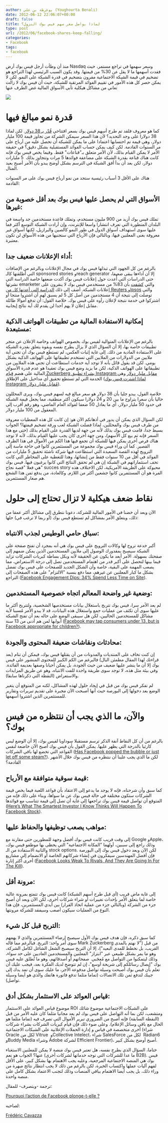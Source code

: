 ```yaml
---
author: يوغرطة بن علي (Youghourta Benali)
date: 2012-06-12 22:06:07+00:00
draft: false
title: لماذا يواصل سعر سهم فيس بوك النزول؟
type: post
url: /2012/06/facebook-shares-keep-falling/
categories:
- Facebook
tags:
- facebook
---
```


منذ أن وطأت أرجل فيس بوك أرض Nasdaq وسعر سهمها في تراجع مستمر، حيث فقدت أسهمها ما لا يقل عن 30% من قيمتها. وقد يكون السبب الرئيسي لهذا التراجع هو تضخيم في قيمة الشبكة الاجتماعية مقرون بتضخيم في قدرة الشبكة على النمو. لكن لا يمكن حصر كل هذه الأمور في تقييم الفوائد المرتقبة للشبكة، حيث أن فيس بوك لا زالت تعاني من مشاكل هيكلية تأبى الأسواق المالية غض الطرف عنها




[![](http://socialmedia4arab.com/wp-content/uploads/2012/06/facebook-nasdaq.jpg)
](http://socialmedia4arab.com/wp-content/uploads/2012/06/facebook-nasdaq.jpg)





# قدرة نمو مبالغ فيها




كما هو معروف فلقد تم طرح أسهم فيس بوك بسعر افتتاحي [قُدّر بـ 38 دولار](http://www.it-scoop.com/2012/05/facebook-ipo-tech-bubble/). لكن لماذا 38 دولارا على وجد التحديد؟ لأن هذا السعر سيمكن الشركة من تجاوز قيمة 100 مليار دولار، وهي قيمة تم احتسابها اعتمادا على ما يمكن للشبكة أن تحصل عليه من أرباح على مر السنوات القادمة. لكن كيف يمكن حساب الفوائد المستقبلية بشكل دقيق؟ في حقيقة الأمر لا يمكن القيام بذلك، لأن الأمر متعلق بـ"قناعات" فقط. وفيما يخص فيس بوك فإنه كانت هناك قناعة بقدرة الشبكة على مضاعفة فوائدها 5 مرات وتتجاوز بذلك  5 مليارات دولار، لكن بعد أن بدأ أفق الشبكة في الترسم بشكل أوضح يبدو بأن الأمر أصبح بعيد المنال.




هناك على الأقل 3 أسباب رئيسية ستحد من نمو أرباح فيس بوك على مر السنوات القادمة:




<!-- more -->





## الأسواق التي لم يحصل عليها فيس بوك بعد أقل خصوبة من غيرها:




تملك فيس بوك أزيد من 900 مليون مستخدم، وتملك قاعدة مستخدمين جد واسعة في البلدان المتطورة التي تعرف انتشارا واسعا للإنترنت، وإن أرادت الشبكة التوسع أكثر فما عليها سوى استهداف أسواق الدول في طور النمو كالصين والبرازيل، لكنها أسواق غير معروفة بغنى المعلنين فيها، وبالتالي فإن الأرباح التي ستجنيها من هذه الأسواق لن تكون معتبرة.





## أداء الإعلانات ضعيف جدا:




بالرغم من كل الجهود التي تبذلها فيس بوك في مجال الإعلانات وبالرغم من الإضافات التي أطلقتها كالـ sponsored stories وreach generator إلا أن أداءها يبقى ضعيفا، حتى الدراسات التي أٌعدت حول إعلانات فيس بوك أكدت ضعفها خاصة الدراسة التي نشرتها emarketer والتي [كشفت](http://www.emarketer.com/Article.aspx?id=1009065&R=1009065) بأن 83% من مستخدمي فيس بوك لا ينقرون على إعلانات الشبكة. أضف إلى ذلك [الدراسة التي أعدتها كل من Reuters وIpsos](http://www.reuters.com/article/2012/06/05/net-us-facebook-survey-idUSBRE85400C20120605) والتي توصلت إلى نتيجة أن 4 مستخدمين من أصل كل 5 لم يسبق لهم أن اشتروا منتجا أو اشتركوا في خدمة نتيجة لإعلان رأوه على فيس بوك. خلاصة القول: أن تدفع أموالا طائلة مقابل إعلان لا يهم أحدا لن يقدم لك أية نتائج إيجابية.





## إمكانية الاستفادة المالية من تطبيقات الهواتف الذكية مستبعدة:




بالرغم من الإعلانات المتوالية لفيس بوك بخصوص الهواتف وخاصة الإعلان عن متجر تطبيقات خاصة بها، إلا أن السؤال الذي لا يزال يطرح نفسه وبقوة يتعلق بقدرة الشبكة على الاستفادة المادية من ذلك. إلى غاية إثبات العكس، لم تستطع فيس بوك أن تجني أية ملايين من الدولارات من الملايين التي تستخدم تطبيقاتها على الهواتف الذكية بشكل يومي. لكن قد يقول قائل بأنه لا توجد أية خدمات استطاعت أن تجني هذه الملايين من تطبيقاتها على الهواتف الذكية، لكن ما يزيد وضع فيس بوك تعقيدا هو عدم قدرة الأسواق المالية على هضم [قيام Zuckerberg بشراء تطبيق Instagram مقابل مليار دولار](http://www.it-scoop.com/2012/04/facebook-instagram/) وهي الخدمة التي لم تستطع تحقيق أي مداخيل على الإطلاق ([لماذا اشترت فيس بوك Instagram مُقابل مليار دولار](http://socialmedia4arab.com/2012/04/facebook-instagram/)).




خلاصة القول، يبدو جليا بأن 38 دولار هو سعر مبالغ فيه لسهم فيس بوك، ويرى المحللون حاليا بأن سعرا يتراوح ما بين 20 و 24 دولارا سيكون أكثر منطقية، مما يجعل قيمة الشبكة في حدود 50 مليار دولار، أي ما يعادل 50 ضعفا لفوائد العام الماضي، وهو رقم أقرب إلى المعقول من 100 مليار دولار.




لكن السؤال الذي يمكن أن يدور في أذهانكم الآن هو: إن كانت كل هذه المعطيات معروفة من طرف فيس بوك والمحللين، لماذا فضلت الشبكة لعب ورقة تضخيم قيمتها؟ الجواب بسيط جدا، قامت فيس بوك بذلك لأنه من جهة لديها القدرة على القيام بذلك (حتى مع هذا السعر فإنه تم بيع كل الأسهم)، ومن جهة أخرى كان يجب عليها القيام بذلك، لأنه لا توجد هناك فرص أخرى يمكن فيها للشبكة أن تجمع فيها هذا الكم من الأموال في هذا الظرف القصير. كما أن وراء فيس بوك مجموعة من المستثمرين كانوا في حاجة ماسة إلى الترويج لهذه القصة السعيدة التي استطاعت فيها شركة ناشئة تحقيق 5 مليارات من الفوائد في أقل من 10 سنوات فقط من إنشائها، وهذا للتغطية على المخاطر التي كانت تحف استثماراتهم في الشبكة إن هي لم تحقق النتائج التي كانوا يرغبون فيها. فيس بوك هي فعلا "قصة نجاح" succes story محبوكة على الطريقة الأمريكية، لكن الاختلاف هذه المرة هو أن المستثمرين كانوا جشعين أكثر من اللازم. وكالعادة، من يدفع ثمن هذا الشجع هم صغار المستثمرين.





# نقاط ضعف هيكلية لا تزال تحتاج إلى حلول




الآن وبعد أن خضنا في الأمور المالية للشركة، دعونا نتطرق إلى مشاكل أكثر عمقا من ذلك، ويتعلق الأمر بمشاكل لم تستطع فيس بوك (أو ربما لا ترغب في) حلها:





## سباق حامي الوطيس لجذب الانتباه:




أكبر خدعة تروج لها وكالات الترويج على فيس بوك هي أنه بمجرد أن تفتح صفحة على الشبكة سيصبح بمقدورك الوصول إلى ملايين المستخدمين الذين يمكن ضمهم إلى صفحتك بسهولة. الأمر أبعد ما يكون عن الحقيقة لأنه وبكل بساطة كبريات الشركات تزايد فيما بينها لتحصل على أكبر قدر من اهتمام المستخدمين تصل إلى درجة الاستعراض، مما يصعب المهمة على البقية، خاصة وأن الشكل الجديد للصفحات على فيس بوك تفضل بشكل ما كبار المعلنين عن غيرهم، مما دفع بنسبة "الالتزام" على هذه الصفحات إلى التراجع ([Facebook Engagement Dips: 34% Spend Less Time on Site](http://mashable.com/2012/06/05/facebook-engagement/http:/mashable.com/2012/06/05/facebook-engagement/)).





## وضعية غير واضحة المعالم اتجاه خصوصية المستخدمين:




لم يعد الأمر سرا، فيس بوك تتربح باستغلال بيانات مستخدميها الشخصية، ولتتربح أكثر ما عليها سوى أن تكثف من عمليات جمع واستغلال هذه البيانات، قد لا يبدو الأمر مُسببا لأية مشاكل للمستخدمين الحاليين، لكن هل سيبقى الوضع على حاله بعد أن تفتح الشبكة أبوابها لمن هم أدنى من 13 سنة ([Facebook may tap consumers under 13, but is Facebook appropriate for children?](http://www.scpr.org/programs/patt-morrison/2012/06/04/26804/minors-using-facebook/)).





## محادثات ونقاشات ضعيفة المحتوى والجودة:




إن كنت تخاف على المنتديات والمدونات من أن يقتلها فيس بوك، فيمكن أن تنام (بعد قراءتك لهذا المقال مطمئن البال) فالبرغم من الكم الكبير للمحتوى المنشور على فيس بوك إلا أن ما ينشر عليها ضعيف من حيث الجودة، بل يمكن أحيانا وصفها بعديمة الفائدة. وفي بيئة مثل هذه، لا توجد سوى طريقة واحدة للفت الانتباه، وهو عن طريق المزايدات والاستعراض (النقطة التي ذكرناها سابقا).




لم تفكر فيس بوك من قبل في إيجاد حلول لهذه المشاكل، لكنه من المتوقع أن يتغير الوضع بعد دخولها إلى البورصة حيث أنها أصبحت الآن مجبرة على تقديم تبريرات وتقارير للمستثمرين الذين اشتروا أسهمها.





# والآن، ما الذي يجب أن ننتظره من فيس بوك؟




بالرغم من أن كل النقاط آنفة الذكر ترسم مستقبلا سوداويا لفيس بوك، إلا أن الوضع ليس كارثيا بالدرجة التي يظهر عليها. يمكن القول بأن فيس بوك أصبح الآن خاضعة لنفس القواعد التي تخضع لها باقي الشركات ([Has Facebook popped the bubble or just let off some steam?](http://gigaom.com/2012/06/05/has-facebook-popped-the-bubble-or-just-let-off-some-steam/)). لكن ما الذي يجب علينا أن ننتظره من فيس بوك خلال الأشهر القادمة؟





## قيمة سوقية متوافقة مع الأرباح:




كما سبق وأن شرحناه، فإنه لا يوجد ما يدعو إلى الاعتقاد بأن قواعد اللعبة فيما يخص قيمة الشركات ستكون مختلفة في حالة فيس بوك عن ما سواها، وبناء على ذلك فإنه من المتوقع أن تواصل قيمة فيس بوك تراجعها إلى غاية أن تصل إلى قيمة تتناسب مع فوائدها ([Here’s What The Smartest Investor I Know Thinks Will Happen To Facebook Stock](http://www.businessinsider.com/facebook-stock-outlook-2012-6)).





## مواهب يصعب توظيفها والحفاظ عليها:




إلى وقت قريب كانت فيس بوك أفضل وجهة للمطورين حتى مقارنة مع Google وApple، وذلك راجع إلى سببين، أولهما "المكانة الاجتماعية" التي يحظى بها موظفو فيس بوك، والثانية الاستفادة من الـ stock options. لكن الآن وبعد دخول فيس بوك إلى البورصة فإن أفضل المهندسين سيفكرون في إنشاء شركاتهم الخاصة أو الانضمام إلى مشاريع أخرى أكثر إثارة ([Facebook Looks Weak To Rivals, And They Are Going In For The Kill](http://www.businessinsider.com/blood-in-the-water-now-is-the-time-to-raid-facebook-for-talent-say-rival-exec-2012-6)).





## مرونة أقل:




إلى غاية ماض قريب (أي قبل طرح أسهم الشبكة) كانت فيس بوك تتمتع بمرونة عالية خاصة لما يتعلق الأمر بإحداث تغييرات أو شراء شركات أخرى، لكن الآن وبعد أن أصبح جزء من الشركة (وبالتالي جزء من عملية اتخاذ القرار) بين أيدي المستثمرين، فإن هذا النوع من العمليات سيكون أصعب وسيفقد للشركة مرونتها.





## التربح قبل كل شيء:




كما سبق ذكره، فإن هدف فيس بوك الأول سيصبح إرضاء المستثمرين والذي لا يهمهم سوى أمر واحد: التربح. فبالرغم مما قاله Mark Zuckerberg من قبل ("لا نهتم بالمدى القريب، بل نخطط للمدى البعيد")، إلا أن التربح سيصبح الشغل الشاغل لكامل الشركة، وهو ما يمر بشكل طبيعي عبر "ابتزاز" المعلنين والمستخدمين العاديين على حد سواء، وذلك ليتمكنوا من التواصل مع مُعجَبي  صفحاتهم أو أصدقائهم، وهو ما تُطلق عليه فيس بوك "إيصال رسائلكم إلى شريحة أوسع"، إن لم تتوضح لديك الفكرة بعد، فيجب عليك أن تعلم بأن فيس بوك أصبحت وسيلة تواصل مدفوعة الأجر، ما عليك سوى أن تمد يدك إلى جيبك لتدفع ثمن تلك الاتصالات (تماما مثلما تدفع فاتورة هاتفك والذي هو أيضا وسيلة تواصل).





## قياس العوائد على الاستثمار بشكل أدق:




موضوع قياس العوائد على الاستثمار ROI على الشبكات الاجتماعية موضوع شائك ومتشعب، لكن بما أنه التواصل على فيس بوك لم يعد مجانيا مثلما كان عليه الأمر من قبل (النقطة السابقة) فإنه أًصبح من الضروري تبرير الأموال التي تصرف فيه (تماما مثلما هو الحال مع باقي وسائل الإعلام). وعلى ضوء ذلك فإن قيام كبريات الشركات بشراء شركات أخرى متخصصة في قياس و إدارة الحملات الإعلانية على الشبكات الاجتماعية (شراء Oracle لكل من Vitrue  وCollective Intelect، شراء SalesForce لكل من  Radian6 وBuddy Media وشراء Adobe لشركة Efficient Frontier)، أصبح أوضح بشكل كبير.




ختاما، السؤال الذي يطرح نفسه، هل تعتبر فيس بوك منصة لا يمكن للمعلنين الاستغناء عنها؟ الجواب هو نعم (ما عدا للشركات التي توجه خدماتها لشركات أخرى B2B). فيس بوك هي المنصة الاجتماعية المرجعية، وعليه يجب الاهتمام بها بشكل كبير، على الأقل لفهم آليات عملها واكتساب الخبرة، لكن بالرغم من ذلك لا يجب انتظار نتائج مبهرة من وراء ذلك، بل يجب أيضا الاهتمام بباقي المنصات وذلك لتجنب الاعتماد بشكل كامل على منصة واحدة.




ترجمة -وبتصرف- للمقال:




[Pourquoi l’action de Facebook plonge-t-elle ?](http://www.mediassociaux.fr/2012/06/06/pourquoi-laction-de-facebook-plonge-t-elle/)




لصاحبه:




[Frédéric Cavazza](https://twitter.com/#!/FredCavazza)
